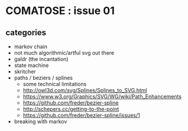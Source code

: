 # COMATOSE : issue 01

## categories

* markov chain
* not much algorithmic/artful svg out there
* galdr (the incantation)
* state machine
* skritcher
* paths / beziers / splines
  * some technical limitations
  * http://owl3d.com/svg/Splines/Splines_to_SVG.html
  * https://www.w3.org/Graphics/SVG/WG/wiki/Path_Enhancements
  * https://github.com/freder/bezier-spline
  * http://schepers.cc/getting-to-the-point
  * https://github.com/freder/bezier-spline/issues/1
* breaking with markov

